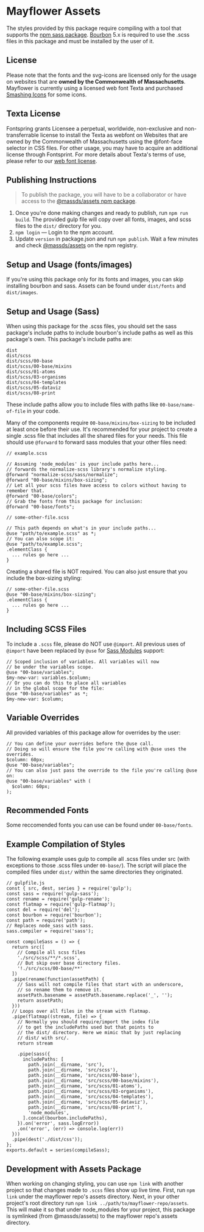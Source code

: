 # Mayflower Assets
The styles provided by this package require compiling with a tool that supports the [npm sass package](https://www.npmjs.com/package/sass). [Bourbon](https://www.npmjs.com/package/bourbon) 5.x is required to use the .scss files in this package and must be installed by the user of it.

## License
Please note that the fonts and the svg-icons are licensed only for the usage on websites that are **owned by the Commonwealth of Massachusetts**. Mayflower is currently using a licensed web font Texta and purchased [Smashing Icons](https://smashicons.com/) for some icons.

## Texta License
Fontspring grants Licensee a perpetual, worldwide, non-exclusive and non-transferrable license to install the Texta as webfont on Websites that are owned by the Commonwealth of Massachusetts using the @font-face selector in CSS files. For other usage, you may have to acquire an additional license through Fontsprint.
For more details about Texta's terms of use, please refer to our [web font license](https://www.fontspring.com/lic/htswufoczd).

## Publishing Instructions
>To publish the package, you will have to be a collaborator or have access to the [@massds/assets npm package](https://www.npmjs.com/package/@massds/assets).

1. Once you're done making changes and ready to publish, run `npm run build`. The provided gulp file will copy over all fonts, images, and scss files to the `dist/` directory for you.
2. `npm login` — Login to the npm account.
3. Update `version` in package.json and run `npm publish`. Wait a few minutes and check [@massds/assets](https://www.npmjs.com/package/@massds/assets) on the npm registry.



## Setup and Usage (fonts/images)
If you're using this package only for its fonts and images, you can skip installing bourbon and sass. Assets can be found under `dist/fonts` and `dist/images`.

## Setup and Usage (Sass)
When using this package for the .scss files, you should set the sass package's include paths to include bourbon's include paths as well as this package's own. This package's include paths are:
```
dist
dist/scss
dist/scss/00-base
dist/scss/00-base/mixins
dist/scss/01-atoms
dist/scss/03-organisms
dist/scss/04-templates
dist/scss/05-dataviz
dist/scss/08-print
```
These include paths allow you to include files with paths like `00-base/name-of-file` in your code.

Many of the components require `00-base/mixins/box-sizing` to be included at least once before their use. It's recommended for your project to create a single .scss file that includes all the shared files for your needs. This file should use `@forward` to forward sass modules that your other files need:
```
// example.scss

// Assuming 'node_modules' is your include paths here...
// forwards the normalize-scss library's normalize styling.
@forward "normalize-scss/sass/normalize";
@forward "00-base/mixins/box-sizing";
// Let all your scss files have access to colors without having to remember that.
@forward "00-base/colors";
// Grab the fonts from this package for inclusion:
@forward "00-base/fonts";
```
```
// some-other-file.scss

// This path depends on what's in your include paths...
@use "path/to/example.scss" as *;
// You can also scope it:
@use "path/to/example.scss";
.elementClass {
  ... rules go here ...
}
```
Creating a shared file is NOT required. You can also just ensure that you include the box-sizing styling:
```
// some-other-file.scss
@use "00-base/mixins/box-sizing";
.elementClass {
  ... rules go here ...
}
```
## Including SCSS Files
To include a `.scss` file, please do NOT use `@import`. All previous uses of `@import` have been replaced by `@use` for [Sass Modules](https://sass-lang.com/documentation/at-rules/use) support:
```
// Scoped inclusion of variables. All variables will now
// be under the variables scope.
@use "00-base/variables";
$my-new-var: variables.$column;
// Or you can do this to place all variables
// in the global scope for the file:
@use "00-base/variables" as *;
$my-new-var: $column;
```
## Variable Overrides
All provided variables of this package allow for overrides by the user:
```
// You can define your overrides before the @use call.
// Doing so will ensure the file you're calling with @use uses the overrides.
$column: 60px;
@use "00-base/variables";
// You can also just pass the override to the file you're calling @use on:
@use "00-base/variables" with (
  $column: 60px;
);
```
## Recommended Fonts
Some reccomended fonts you can use can be found under `00-base/fonts`.
## Example Compilation of Styles

The following example uses gulp to compile all .scss files under src (with exceptions to those .scss files under `00-base/`). The script will place the compiled files under `dist/` within the same directories they originated.
```
// gulpfile.js
const { src, dest, series } = require('gulp');
const sass = require('gulp-sass');
const rename = require('gulp-rename');
const flatmap = require('gulp-flatmap');
const del = require('del');
const bourbon = require('bourbon');
const path = require('path');
// Replaces node_sass with sass.
sass.compiler = require('sass');

const compileSass = () => {
  return src([
    // Compile all scss files
    './src/scss/**/*.scss',
    // But skip over base directory files.
    '!./src/scss/00-base/**'
  ])
  .pipe(rename(function(assetPath) {
    // Sass will not compile files that start with an underscore,
    // so rename them to remove it.
    assetPath.basename = assetPath.basename.replace('_', '');
    return assetPath;
  }))
  // Loops over all files in the stream with flatmap.
  .pipe(flatmap((stream, file) => {
    // Normally you should require/import the index file
    // to get the includePaths used but that points to 
    // the dist/ directory. Here we mimic that by just replacing
    // dist/ with src/.
    return stream
    
    .pipe(sass({
      includePaths: [
        path.join(__dirname, 'src'),
        path.join(__dirname, 'src/scss'),
        path.join(__dirname, 'src/scss/00-base'),
        path.join(__dirname, 'src/scss/00-base/mixins'),
        path.join(__dirname, 'src/scss/01-atoms'),
        path.join(__dirname, 'src/scss/03-organisms'),
        path.join(__dirname, 'src/scss/04-templates'),
        path.join(__dirname, 'src/scss/05-dataviz'),
        path.join(__dirname, 'src/scss/08-print'),
        'node_modules',
      ].concat(bourbon.includePaths),
    }).on('error', sass.logError))
    .on('error', (err) => console.log(err))
  }))
  .pipe(dest('./dist/css'));
};
exports.default = series(compileSass);

```
## Development with Assets Package
When working on changing styling, you can use `npm link` with another project so that changes made to `.scss` files show up live time. First, run `npm link` under the mayflower repo's assets directory. Next, in your other project's root directory run `npm link ../path/to/mayflower-repo/assets`. This will make it so that under node_modules for your project, this package is symlinked (from @massds/assets) to the mayflower repo's assets directory.